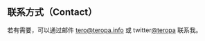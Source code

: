## 联系方式（Contact）

若有需要，可以通过邮件 [tero@teropa.info](tero@teropa.info) 或 twitter[@teropa](https://twitter.com/teropa) 联系我。